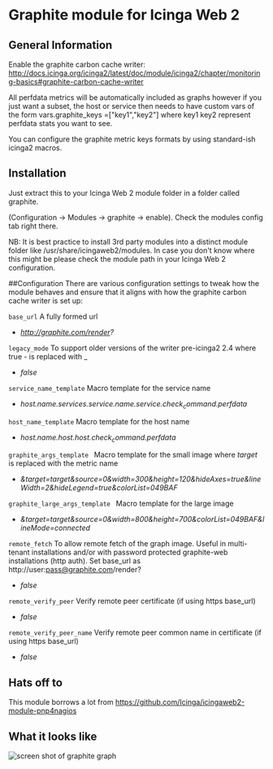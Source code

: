 # Graphite module for Icinga Web 2

## General Information

Enable the graphite carbon cache writer: http://docs.icinga.org/icinga2/latest/doc/module/icinga2/chapter/monitoring-basics#graphite-carbon-cache-writer

All perfdata metrics will be automatically included as graphs however if you just want a subset, the host or service then needs to have custom vars of the form vars.graphite_keys =["key1","key2"] where key1 key2 represent perfdata stats you want to see.

You can configure the graphite metric keys formats by using standard-ish icinga2 macros.
## Installation

Just extract this to your Icinga Web 2 module folder in a folder called graphite.

(Configuration -> Modules -> graphite -> enable). Check the modules config tab right there.

NB: It is best practice to install 3rd party modules into a distinct module
folder like /usr/share/icingaweb2/modules. In case you don't know where this
might be please check the module path in your Icinga Web 2 configuration.

##Configuration
There are various configuration settings to tweak how the module behaves and ensure that it aligns with how the graphite carbon cache writer is set up:

``base_url``
A fully formed url 
* *http://graphite.com/render?*

``legacy_mode``
To support older versions of the writer pre-icinga2 2.4 where true - is replaced with _ 
* *false*

``service_name_template``
Macro template for the service name 
* *$host.name$.services.$service.name$.$service.check_command$.perfdata*

``host_name_template``
Macro template for the host name 
* *$host.name$.host.$host.check_command$.perfdata*

``graphite_args_template ``
Macro template for the small image where $target$ is replaced with the metric name 
* *&target=$target$&source=0&width=300&height=120&hideAxes=true&lineWidth=2&hideLegend=true&colorList=049BAF*

``graphite_large_args_template ``
Macro template for the large image 
* *&target=$target$&source=0&width=800&height=700&colorList=049BAF&lineMode=connected*

```remote_fetch```
To allow remote fetch of the graph image. Useful in multi-tenant installations and/or with password protected graphite-web installations (http auth).
Set base_url as http://user:pass@graphite.com/render?
* *false*

```remote_verify_peer```
Verify remote peer certificate (if using https base_url)
* *false*

```remote_verify_peer_name```
Verify remote peer common name in certificate (if using https base_url)
* *false*

## Hats off to

This module borrows a lot from https://github.com/Icinga/icingaweb2-module-pnp4nagios

## What it looks like		

![screen shot of graphite graph](https://raw.githubusercontent.com/philiphoy/icingaweb2-module-graphite/master/Capture.PNG)
